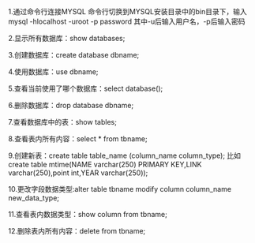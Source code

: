 1.通过命令行连接MYSQL
命令行切换到MYSQL安装目录中的bin目录下，输入mysql -hlocalhost -uroot -p password
其中-u后输入用户名，-p后输入密码

2.显示所有数据库：show databases;

3.创建数据库：create database dbname;

4.使用数据库：use dbname;

5.查看当前使用了哪个数据库：select database();

6.删除数据库：drop database dbname;

7.查看数据库中的表：show tables;

8.查看表内所有内容：select * from tbname;

9.创建新表：create table table_name (column_name column_type);
比如 create table mtime(NAME varchar(250) PRIMARY KEY,LINK varchar(250),point int,YEAR varchar(250));

10.更改字段数据类型:alter table tbname modify column column_name new_data_type;

11.查看表内数据类型：show column from tbname;

12.删除表内所有内容：delete from tbname;

 
 
